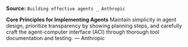 **Source:** `Building effective agents _ Anthropic`

**Core Principles for Implementing Agents**
Maintain simplicity in agent design, prioritize transparency by showing planning steps, and carefully craft the agent-computer interface (ACI) through thorough tool documentation and testing. — Anthropic
